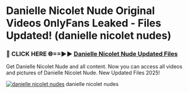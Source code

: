 # Danielle Nicolet Nude Original Videos 0nlyFans Leaked - Files Updated! (danielle nicolet nudes)

<h3>🔴 CLICK HERE 🌐==►► <a href="https://tinyurl.com/2p9ay9w9" rel="nofollow">Danielle Nicolet Nude Updated Files</a></h3>

Get Danielle Nicolet Nude and all content. Now you can access all videos and pictures of Danielle Nicolet Nude. New Updated Files 2025!

[![danielle nicolet nudes](https://i.imgur.com/KQgVmj3.gif)](https://tinyurl.com/2p9ay9w9)
danielle nicolet nudes